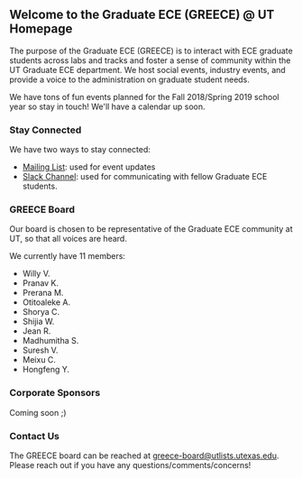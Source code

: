 ## Welcome to the Graduate ECE (GREECE) @ UT Homepage

The purpose of the Graduate ECE (GREECE) is to interact with ECE graduate students across labs and tracks and foster a sense of community within the UT Graduate ECE department. We host social events, industry events, and provide a voice to the administration on graduate student needs.

We have tons of fun events planned for the Fall 2018/Spring 2019 school year so stay in touch! We'll have a calendar up soon.

### Stay Connected

We have two ways to stay connected:

- [Mailing List](https://utlists.utexas.edu/sympa/info/greece/): used for event updates
- [Slack Channel](https://bit.ly/utecegradslack): used for communicating with fellow Graduate ECE students.

### GREECE Board

Our board is chosen to be representative of the Graduate ECE community at UT, so that all voices are heard.

We currently have 11 members:
- Willy V.
- Pranav K.
- Prerana M.
- Otitoaleke A.
- Shorya C.
- Shijia W.
- Jean R.
- Madhumitha S.
- Suresh V.
- Meixu C.
- Hongfeng Y.

### Corporate Sponsors

Coming soon ;)

### Contact Us

The GREECE board can be reached at [greece-board@utlists.utexas.edu](mailto:greece-board@utlists.utexas.edu). Please reach out if you have any questions/comments/concerns!

